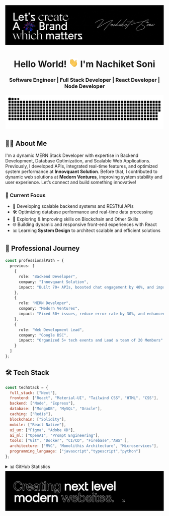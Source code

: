 <img src="./banner.gif"  />
<h1 align="center">Hello World! <img src="https://raw.githubusercontent.com/ABSphreak/ABSphreak/master/gifs/Hi.gif" width="30px"> I'm Nachiket Soni</h1>
<h3 align="center">Software Engineer | Full Stack Developer | React Developer | Node Developer </h3>

<picture>
  <source media="(prefers-color-scheme: dark)" srcset="https://raw.githubusercontent.com/nachiketsoni/nachiketsoni/output/github-snake-dark.svg" />
  <source media="(prefers-color-scheme: light)" srcset="https://raw.githubusercontent.com/nachiketsoni/nachiketsoni/output/github-snake.svg" />
  <img alt="github-snake" src="https://raw.githubusercontent.com/nachiketsoni/nachiketsoni/output/github-snake.svg" />
</picture>
  
## 👨‍💻 About Me
I'm a dynamic MERN Stack Developer with expertise in Backend Development, Database Optimization, and Scalable Web Applications. Previously, I developed APIs, integrated real-time features, and optimized system performance at **Innovquant Solution**. Before that, I contributed to dynamic web solutions at **Medorn Ventures**, improving system stability and user experience. Let’s connect and build something innovative! 

### 🚀 Current Focus  
- 🔧 Developing scalable backend systems and RESTful APIs  
- 🛠️ Optimizing database performance and real-time data processing  
- 🎯 Exploring & Improving skills on Blockchain and Other Skills
- 🌐 Building dynamic and responsive front-end experiences with React  
- 📊 Learning **System Design** to architect scalable and efficient solutions


## 💼 Professional Journey

```typescript
const professionalPath = {
  previous: [
    {
      role: "Backend Developer",
      company: "Innovquant Solution",
      impact: "Built 70+ APIs, boosted chat engagement by 40%, and improved DB performance by 30%"
    },
    {
      role: "MERN Developer",
      company: "Medorn Ventures",
      impact: "Fixed 50+ issues, reduce error rate by 30%, and enhanced system stability"
    },
    {
      role: "Web Development Lead",
      company: "Google DSC",
      impact: "Organized 5+ tech events and Lead a team of 20 Members"
    }
  ]
};

```

## 🛠️ Tech Stack

```javascript
const techStack = {
  full_stack: ["Next"],
  frontend: ["React", "Material-UI", "Tailwind CSS", "HTML", "CSS"],
  backend: ["Node", "Express"],
  database: ["MongoDB", "MySQL", "Oracle"],
  caching: ["Redis"],
  blockchain: ["Solidity"],
  mobile: ["React Native"],
  ui_ux: ["Figma", "Adobe XD"],
  ai_ml: ["OpenAI", "Prompt Engineering"],
  tools: ["Git", "Docker", "CI/CD", "Firebase","AWS" ],
  architecture: ["MVC", "Monolithis Architecture", "Microservices"],
  programming_language: ["javascript","typescript","python"]
};
```


<details>
<summary> 
📊 GitHub Statistics
</summary>
<!-- START_SECTION:github_stats -->

> Last updated: 23/10/2025 at 06:57AM IST

📈 **Activity Overview**
- 💻 Total Commits: 2262
- ⭐ Total Stars Earned: 0
- 🔀 Pull Requests: 31
- 📝 Issues Created: 0
- 📦 Repositories: 68

🔝 **Most Used Languages**

- JavaScript: 39 repos

- Python: 6 repos

- TypeScript: 6 repos

- HTML: 5 repos

- CSS: 4 repos

- EJS: 4 repos

- Solidity: 1 repos
 
<!-- END_SECTION:github_stats -->
</p>
</details>





<!-- <div align="center">
  <a href="https://open.spotify.com/user/q30xf7s1lenc38r3eqi9jte5i">
    <img src="https://spotify-recently-played-readme.vercel.app/api?user=q30xf7s1lenc38r3eqi9jte5i&count=3" alt="Spotify recently played"  />
  </a>
</div> -->
<img src="./banner-2.jpg"  />
